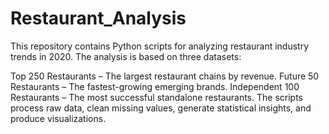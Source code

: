 # Restaurant_Analysis
This repository contains Python scripts for analyzing restaurant industry trends in 2020. The analysis is based on three datasets:

Top 250 Restaurants – The largest restaurant chains by revenue.
Future 50 Restaurants – The fastest-growing emerging brands.
Independent 100 Restaurants – The most successful standalone restaurants.
The scripts process raw data, clean missing values, generate statistical insights, and produce visualizations.

